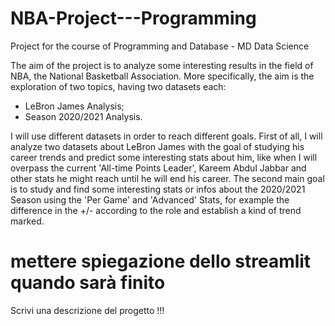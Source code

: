 # NBA-Project---Programming
Project for the course of Programming and Database - MD Data Science

The aim of the project is to analyze some interesting results in the field of NBA, the National Basketball Association. 
More specifically, the aim is the exploration of two topics, having two datasets each:
* LeBron James Analysis;
* Season 2020/2021 Analysis. 

I will use different datasets in order to reach different goals.
First of all, I will analyze two datasets about LeBron James with the goal of studying his career trends and predict some interesting stats about him, like when I will overpass the current 'All-time Points Leader', Kareem Abdul Jabbar and other stats he might reach until he will end his career.
The second main goal is to study and find some interesting stats or infos about the 2020/2021 Season using the 'Per Game' and 'Advanced' Stats, for example the difference  in the +/- according to the role and establish a kind of trend marked.

# mettere spiegazione dello streamlit quando sarà finito

Scrivi una descrizione del progetto !!!
